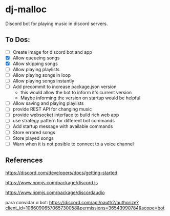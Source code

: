 # dj-malloc

Discord bot for playing music in discord servers.

## To Dos:

- [ ] Create image for discord bot and app
- [X] Allow queueing songs
- [X] Allow skipping songs
- [ ] Allow playing playlists
- [ ] Allow playing songs in loop
- [ ] Allow playing songs instantly
- [ ] Add precommit to increase package.json version
  - this would allow the bot to inform it's current version
  - Maybe informing the version on startup would be helpful
- [ ] Allow saving and playing playlists
- [ ] provide REST API for changing music
- [ ] provide websocket interface to build rich web app
- [ ] use strategy pattern for different bot commands
- [ ] Add startup message with available commands
- [ ] Store errored songs
- [ ] Store played songs
- [ ] Warn when it is not posible to connect to a voice channel

## References

https://discord.com/developers/docs/getting-started

https://www.npmjs.com/package/discord.js

https://www.npmjs.com/package/discordaudio

para convidar o bot:
https://discord.com/api/oauth2/authorize?client_id=1066090657065730058&permissions=36543990784&scope=bot